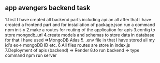## app avengers backend task 
1.first I have created all backend parts including api an all after that I have created a frontend part and for installation of package.json run a command npm init-y
2.make a routes for routing of the application for apis
3.config to store mongodb_url 
4.create models and schemas to store data in database for that I have used =>MongoDB Atlas
5. .env file in that I have stored all my id's ex=> mongoDB ID etc.
6.All files routes are store in index.js
7.Deployment of apis (backend) => Render
8.to run backend => type command npm run server 
